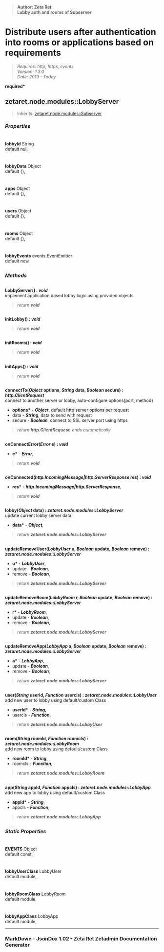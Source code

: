 > __Author: Zeta Ret__  
> __Lobby auth and rooms of Subserver__  
# Distribute users after authentication into rooms or applications based on requirements  
> *Requires: http, https, events*  
> *Version: 1.3.0*  
> *Date: 2019 - Today*  

__required*__

## zetaret.node.modules::LobbyServer  
> Inherits: [zetaret.node.modules::Subserver](Subserver.md)  

### *Properties*  

#  
__lobbyId__ String  
default null,   

#  
__lobbyData__ Object  
default {},   

#  
__apps__ Object  
default {},   

#  
__users__ Object  
default {},   

#  
__rooms__ Object  
default {},   

#  
__lobbyEvents__ events.EventEmitter  
default new,   


##  
### *Methods*  

##  
__LobbyServer() : *void*__  
implement application based lobby logic using provided objects  
> *return __void__*  

##  
__initLobby() : *void*__  
  
> *return __void__*  

##  
__initRooms() : *void*__  
  
> *return __void__*  

##  
__initApps() : *void*__  
  
> *return __void__*  

##  
__connectTo(*Object* options, *String* data, *Boolean* secure) : *http.ClientRequest*__  
connect to another server or lobby, auto-configure options{port, method}  
- __options*__ - __*Object*__, default http server options per request  
- data - __*String*__, data to send with request  
- secure - __*Boolean*__, connect to SSL server port using https  
> *return __http.ClientRequest__, ends automatically*  

##  
__onConnectError(*Error* e) : *void*__  
  
- __e*__ - __*Error*__,   
> *return __void__*  

##  
__onConnected(*http.IncomingMessage|http.ServerResponse* res) : *void*__  
  
- __res*__ - __*http.IncomingMessage|http.ServerResponse*__,   
> *return __void__*  

##  
__lobby(*Object* data) : *zetaret.node.modules::LobbyServer*__  
update current lobby server data  
- __data*__ - __*Object*__,   
> *return __zetaret.node.modules::LobbyServer__*  

##  
__updateRemoveUser(*LobbyUser* u, *Boolean* update, *Boolean* remove) : *zetaret.node.modules::LobbyServer*__  
  
- __u*__ - __*LobbyUser*__,   
- update - __*Boolean*__,   
- remove - __*Boolean*__,   
> *return __zetaret.node.modules::LobbyServer__*  

##  
__updateRemoveRoom(*LobbyRoom* r, *Boolean* update, *Boolean* remove) : *zetaret.node.modules::LobbyServer*__  
  
- __r*__ - __*LobbyRoom*__,   
- update - __*Boolean*__,   
- remove - __*Boolean*__,   
> *return __zetaret.node.modules::LobbyServer__*  

##  
__updateRemoveApp(*LobbyApp* a, *Boolean* update, *Boolean* remove) : *zetaret.node.modules::LobbyServer*__  
  
- __a*__ - __*LobbyApp*__,   
- update - __*Boolean*__,   
- remove - __*Boolean*__,   
> *return __zetaret.node.modules::LobbyServer__*  

##  
__user(*String* userId, *Function* usercls) : *zetaret.node.modules::LobbyUser*__  
add new user to lobby using default/custom Class  
- __userId*__ - __*String*__,   
- usercls - __*Function*__,   
> *return __zetaret.node.modules::LobbyUser__*  

##  
__room(*String* roomId, *Function* roomcls) : *zetaret.node.modules::LobbyRoom*__  
add new room to lobby using default/custom Class  
- __roomId*__ - __*String*__,   
- roomcls - __*Function*__,   
> *return __zetaret.node.modules::LobbyRoom__*  

##  
__app(*String* appId, *Function* appcls) : *zetaret.node.modules::LobbyApp*__  
add new app to lobby using default/custom Class  
- __appId*__ - __*String*__,   
- appcls - __*Function*__,   
> *return __zetaret.node.modules::LobbyApp__*  

##  
### *Static Properties*  

#  
__EVENTS__ Object  
default const,   

#  
__lobbyUserClass__ LobbyUser  
default module,   

#  
__lobbyRoomClass__ LobbyRoom  
default module,   

#  
__lobbyAppClass__ LobbyApp  
default module,   

---  
### MarkDown - JsonDox 1.02 - Zeta Ret Zetadmin Documentation Generator